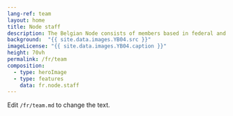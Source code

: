 ```yaml
---
lang-ref: team
layout: home
title: Node staff
description: The Belgian Node consists of members based in federal and regional research institutes.
background:  "{{ site.data.images.YB04.src }}"
imageLicense: "{{ site.data.images.YB04.caption }}"
height: 70vh
permalink: /fr/team
composition:
  - type: heroImage
  - type: features
    data: fr.node.staff
---
```


Edit `/fr/team.md` to change the text.
